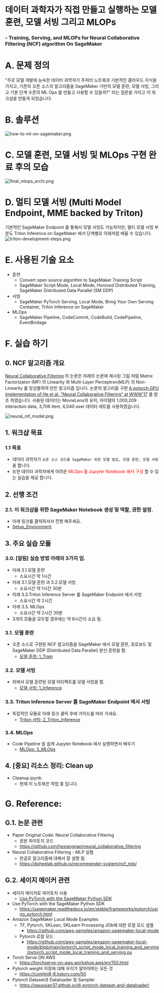 # 데이터 과학자가 직접 만들고 실행하는 모델 훈련, 모델 서빙 그리고 MLOPs
### - Training, Serving, and MLOPs for Neural Collaborative Filtering (NCF) algorithm On SageMaker

# A. 문제 정의
"주로 모델 개발에 능숙한 데이터 과학자가 주피터 노트북과 기본적인 클라우드 지식을 가지고, 기존의 오픈 소스의 알고리즘을 SageMaker 기반의 모델 훈련, 모델 서빙, 그리고 기본 단계 수준의  ML Ops 를 만들고 사용할 수 있을까?" 라는 질문을 가지고 이 워크샵을 만들게 되었습니다.

# B. 솔루션
![how-to-ml-on-sagemaker.png](img/how-to-ml-on-sagemaker.png)

# C. 모델 훈련, 모델 서빙 및 MLOps 구현 완료 후의 모습
![final_mlops_archi.png](3_MLOps/img/final_mlops_archi.png)

# D. 멀티 모델 서빙 (Multi Model Endpoint, MME backed by Triton)
기본적인 SageMaker Endpoint 를 통해서 모델 서빙도 가능하지만, 멀티 모델 서빙 부분도 Triton Inference on SageMaker 에서 단계별로 아래처럼 배울 수 있습니다.
![triton-development-steps.png](2_Triton_Inference/img/triton-development-steps.png)

# E. 사용된 기술 요소
- 훈련
    - Convert open source algorithm to SageMaker Training Script
    - SageMaker Script Mode, Local Mode, Horovod Distributed Training, SageMaker Distributed Data Parallel (SM DDP)
- 서빙
    - SageMaker PyTorch Serving, Local Mode, Bring Your Own Serving Container, Triton Inference on SageMaker
- MLOps
    - SageMaker Pipeline, CodeCommit, CodeBuild, CodePipeline, EventBridage

# F. 실습 하기
## 0. NCF 알고리즘 개요
[Neural Collaborative Filtering](https://arxiv.org/abs/1708.05031) 의 논문은 아래의 논문에 제시된 그림 처럼 Matrix Factorizaton (MF) 의 Linearity 와 Multi-Layer Perceptron(MLP) 의 Non-Linearity 를 앙상블하여 만든 알고리즘 입니다. 논문의 알고리즘 구현 
[A pytorch GPU implementation of He et al. "Neural Collaborative Filtering" at WWW'17](https://github.com/guoyang9/NCF) 를 참조 하였습니다. 사용된 데이터는 MovieLens의 유저, 아이템의 1,000,209 interaction data, 3,706 item, 6,040 user 데이터 세트를 사용하였습니다.

![neural_mf_model.png](img/neural_mf_model.png)

## 1. 워크샵 목표
### 1.1 목표
- 데이타 과학자가 `오픈 소스 코드를 SageMaker 위한 모델 빌딩, 모델 훈련, 모델 서빙` 을 합니다.
- 또한 데이타 과학자에게 어려운 <font color="red">MLOps 를 Jupyter Notebook 에서 구성</font> 할 수 있는 실습을 제공 합니다.


## 2. 선행 조건
### 2.1. 이 워크샵을 위한 SageMaker Notebook 생성 및 역할, 권한 설정.
- 아래 링크를 클릭하셔서 진행 해주세요.
- [Setup_Environment](Setup_Environment/README.md)


## 3. 주요 실습 모듈
### 3.0. [알림] 실습 방법 아래의 3가지 임.
- 아래 3.1.모델 훈련 
    - 소요시간 약 1시간
- 아래 3.1.모델 훈련 과 3.2.모델 서빙 
    - 소요시간 약 1시간 30분
- 아래 3.3.Triton Inference Server 를 SageMaker Endpoint 에서 서빙
    - 소요시간 약 2시간    
- 아래 3.3. MLOps
    - 소요시간 약 2시간 30분
- 3개의 모듈을 모두할 경우에는 약 6시간이 소요 됨.
    
### 3.1. 모델 훈련
- 오픈 소스로 구현된 NCF 알고리즘을 SageMaker 에서 모델 훈련, 호로보드 및 SageMaker DDP (Distributed Data Parallel) 분산 훈련을 함.
    - [모델 훈련: 1_Train](1_Train/README.md)

### 3.2. 모델 서빙
- 위에서 모델 훈련된 모델 아티펙트를 모델 서빙을 함. 
    - [모델 서빙: 1_Inference](2_Inference/README.md)
    
### 3.3. Triton Inference Server 를 SageMaker Endpoint 에서 서빙
- 독립적인 모듈로 아래 링크 클릭 후에 가이드를 따라 가세요.
    - [Triton 서빙: 2_Triton_Inference](2_Triton_Inference/README.md)

### 3.4. MLOps
- Code Pipeline 읠 쉽게 Jupyter Notebook 에서 실행하면서 배우기
    - [MLOps: 3_MLOps](3_MLOps/README.md)


## 4. [중요] 리소스 정리: Clean up
- Cleanup.ipynb
    - 현재 이 노트북은 작업 중 입니다. 


# G. Reference:
## G.1. 논문 관련
- Paper Original Code: Neural Collaborative Filtering
    - 원본 파이토치 코드
    - https://github.com/hexiangnan/neural_collaborative_filtering
- Neural Collaborative Filtering - MLP 실험
    - 한글로 알고리즘에 대해서 잘 설명 됨.
    - https://doheelab.github.io/recommender-system/ncf_mlp/


## G.2. 세이지 메이커 관련
- 세이지 메이커로 파이토치 사용 
    - [Use PyTorch with the SageMaker Python SDK](https://sagemaker.readthedocs.io/en/stable/frameworks/pytorch/using_pytorch.html)
- Use PyTorch with the SageMaker Python SDK
    - https://sagemaker.readthedocs.io/en/stable/frameworks/pytorch/using_pytorch.html
- Amazon SageMaker Local Mode Examples
    - TF, Pytorch, SKLean, SKLearn Processing JOb에 대한 로컬 모드 샘플
        - https://github.com/aws-samples/amazon-sagemaker-local-mode
    - Pytorch 로컬 모드
        - https://github.com/aws-samples/amazon-sagemaker-local-mode/blob/main/pytorch_script_mode_local_training_and_serving/pytorch_script_mode_local_training_and_serving.py    
- Torch Serve ON AWS
    - https://torchserve-on-aws.workshop.aws/en/150.html
- Pytorch weight 저장에 대해 우리가 알아야하는 모든 것
    - https://comlini8-8.tistory.com/50
- Pytorch Dataset과 Dataloader 및 Sampler    
    - https://gaussian37.github.io/dl-pytorch-dataset-and-dataloader/    

